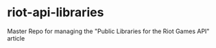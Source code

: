 # riot-api-libraries
Master Repo for managing the "Public Libraries for the Riot Games API" article
